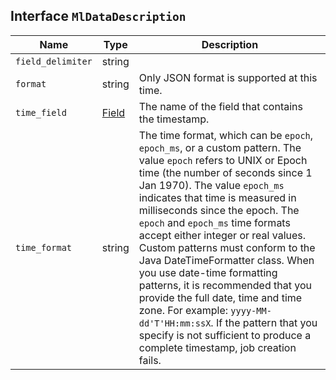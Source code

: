 ## Interface `MlDataDescription`

| Name | Type | Description |
| - | - | - |
| `field_delimiter` | string | &nbsp; |
| `format` | string | Only JSON format is supported at this time. |
| `time_field` | [Field](./Field.md) | The name of the field that contains the timestamp. |
| `time_format` | string | The time format, which can be `epoch`, `epoch_ms`, or a custom pattern. The value `epoch` refers to UNIX or Epoch time (the number of seconds since 1 Jan 1970). The value `epoch_ms` indicates that time is measured in milliseconds since the epoch. The `epoch` and `epoch_ms` time formats accept either integer or real values. Custom patterns must conform to the Java DateTimeFormatter class. When you use date-time formatting patterns, it is recommended that you provide the full date, time and time zone. For example: `yyyy-MM-dd'T'HH:mm:ssX`. If the pattern that you specify is not sufficient to produce a complete timestamp, job creation fails. |
